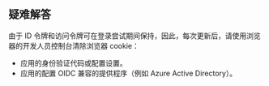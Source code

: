 ## <a name="troubleshoot"></a>疑难解答

由于 ID 令牌和访问令牌可在登录尝试期间保持，因此，每次更新后，请使用浏览器的开发人员控制台清除浏览器 cookie：

* 应用的身份验证代码或配置设置。
* 应用的配置 OIDC 兼容的提供程序（例如 Azure Active Directory）。
